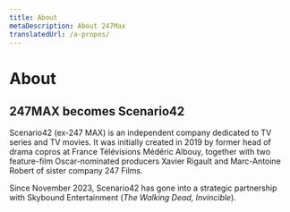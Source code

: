 ```yaml
---
title: About
metaDescription: About 247Max
translatedUrl: /a-propos/
---
```


# About

## 247MAX becomes Scenario42

Scenario42 (ex-247 MAX) is an independent company dedicated to TV series and TV movies. It was initially created in 2019 by former head of drama copros at France Télévisions Médéric Albouy, together with two feature-film Oscar-nominated producers Xavier Rigault and Marc-Antoine Robert of sister company 247 Films.

Since November 2023, Scenario42 has gone into a strategic partnership with Skybound Entertainment (*The Walking Dead, Invincible*).

<!-- <hr role="presentation">

<div class="text-align-center">

## The team

</div>

<div class="team">
  <ul class="team_list">
    <li class="team_item">
      <img src="/images/mederic-albouy.jpg" alt="Médéric Albouy" class="team_img">
      <p class="team_name">Médéric Albouy</p>
      <p class="team_function">Co-founder, President</p>
    </li>
    <li class="team_item">
      <img src="/images/marc-antoine-robert.jpg" alt="Marc-Antoine Robert" class="team_img">
      <p class="team_name">Marc-Antoine Robert</p>
      <p class="team_function">Co-founder, MD</p>
    </li>
    <li class="team_item">
      <img src="/images/xavier-rigault.jpg" alt="Xavier Rigault" class="team_img">
      <p class="team_name">Xavier Rigault</p>
      <p class="team_function">Co-founder</p>
    </li>
    <li class="team_item">
      <img src="/images/clarence-benoist.jpg" alt="Clarence Benoist" class="team_img">
      <p class="team_name">Clarence Benoist</p>
      <p class="team_function">Head of Development</p>
    </li>
    <li class="team_item">
      <img src="/images/laurence-meoc.jpg" alt="Laurence Méoc" class="team_img">
      <p class="team_name">Laurence Méoc</p>
      <p class="team_function">Head of Productions</p>
    </li>
    <li class="team_item">
      <img src="/images/team-woman.svg" alt="" class="team_img">
      <p class="team_name">Juliet Ames</p>
      <p class="team_function">Production assistant</p>
    </li>
  </ul>
</div> -->